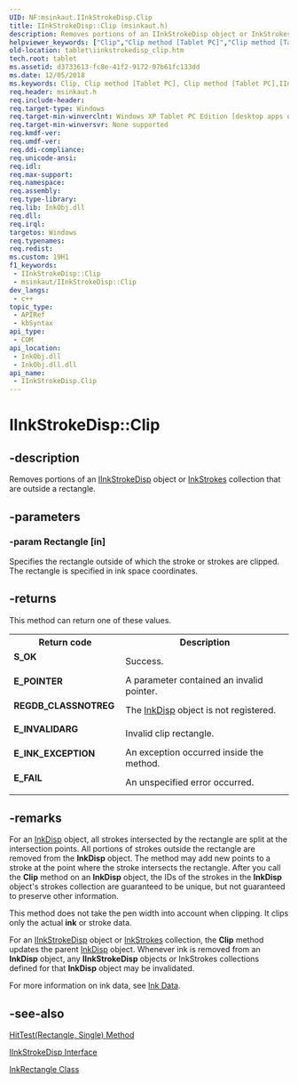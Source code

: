 ```yaml
---
UID: NF:msinkaut.IInkStrokeDisp.Clip
title: IInkStrokeDisp::Clip (msinkaut.h)
description: Removes portions of an IInkStrokeDisp object or InkStrokes collection that are outside a rectangle.
helpviewer_keywords: ["Clip","Clip method [Tablet PC]","Clip method [Tablet PC]","IInkStrokeDisp interface","IInkStrokeDisp interface [Tablet PC]","Clip method","IInkStrokeDisp.Clip","IInkStrokeDisp::Clip","d3733613-fc8e-41f2-9172-07b61fc133dd","msinkaut/IInkStrokeDisp::Clip","tablet.iinkstrokedisp_clip"]
old-location: tablet\iinkstrokedisp_clip.htm
tech.root: tablet
ms.assetid: d3733613-fc8e-41f2-9172-07b61fc133dd
ms.date: 12/05/2018
ms.keywords: Clip, Clip method [Tablet PC], Clip method [Tablet PC],IInkStrokeDisp interface, IInkStrokeDisp interface [Tablet PC],Clip method, IInkStrokeDisp.Clip, IInkStrokeDisp::Clip, d3733613-fc8e-41f2-9172-07b61fc133dd, msinkaut/IInkStrokeDisp::Clip, tablet.iinkstrokedisp_clip
req.header: msinkaut.h
req.include-header: 
req.target-type: Windows
req.target-min-winverclnt: Windows XP Tablet PC Edition [desktop apps only]
req.target-min-winversvr: None supported
req.kmdf-ver: 
req.umdf-ver: 
req.ddi-compliance: 
req.unicode-ansi: 
req.idl: 
req.max-support: 
req.namespace: 
req.assembly: 
req.type-library: 
req.lib: InkObj.dll
req.dll: 
req.irql: 
targetos: Windows
req.typenames: 
req.redist: 
ms.custom: 19H1
f1_keywords:
 - IInkStrokeDisp::Clip
 - msinkaut/IInkStrokeDisp::Clip
dev_langs:
 - c++
topic_type:
 - APIRef
 - kbSyntax
api_type:
 - COM
api_location:
 - InkObj.dll
 - InkObj.dll.dll
api_name:
 - IInkStrokeDisp.Clip
---
```


# IInkStrokeDisp::Clip


## -description

Removes portions of an <a href="https://docs.microsoft.com/windows/desktop/api/msinkaut/nn-msinkaut-iinkstrokedisp">IInkStrokeDisp</a> object or <a href="https://docs.microsoft.com/previous-versions/windows/desktop/legacy/ms703293(v=vs.85)">InkStrokes</a> collection that are outside a rectangle.

## -parameters

### -param Rectangle [in]

Specifies the rectangle outside of which the stroke or strokes are clipped. The rectangle is specified in ink space coordinates.

## -returns

This method can return one of these values.

<table>
<tr>
<th>Return code</th>
<th>Description</th>
</tr>
<tr>
<td width="40%">
<dl>
<dt><b>S_OK</b></dt>
</dl>
</td>
<td width="60%">
Success.

</td>
</tr>
<tr>
<td width="40%">
<dl>
<dt><b>E_POINTER</b></dt>
</dl>
</td>
<td width="60%">
A parameter contained an invalid pointer.

</td>
</tr>
<tr>
<td width="40%">
<dl>
<dt><b>REGDB_CLASSNOTREG</b></dt>
</dl>
</td>
<td width="60%">
The <a href="https://docs.microsoft.com/windows/desktop/tablet/inkdisp-class">InkDisp</a> object is not registered.

</td>
</tr>
<tr>
<td width="40%">
<dl>
<dt><b>E_INVALIDARG</b></dt>
</dl>
</td>
<td width="60%">
Invalid clip rectangle.

</td>
</tr>
<tr>
<td width="40%">
<dl>
<dt><b>E_INK_EXCEPTION</b></dt>
</dl>
</td>
<td width="60%">
An exception occurred inside the method.

</td>
</tr>
<tr>
<td width="40%">
<dl>
<dt><b>E_FAIL</b></dt>
</dl>
</td>
<td width="60%">
An unspecified error occurred.

</td>
</tr>
</table>

## -remarks

For an <a href="https://docs.microsoft.com/windows/desktop/tablet/inkdisp-class">InkDisp</a> object, all strokes intersected by the rectangle are split at the intersection points. All portions of strokes outside the rectangle are removed from the <b>InkDisp</b> object. The method may add new points to a stroke at the point where the stroke intersects the rectangle. After you call the <b>Clip</b> method on an <b>InkDisp</b> object, the IDs of the strokes in the <b>InkDisp</b> object's strokes collection are guaranteed to be unique, but not guaranteed to preserve other information.

This method does not take the pen width into account when clipping. It clips only the actual <b>ink</b> or stroke data.

For an <a href="https://docs.microsoft.com/windows/desktop/api/msinkaut/nn-msinkaut-iinkstrokedisp">IInkStrokeDisp</a> object or <a href="https://docs.microsoft.com/previous-versions/windows/desktop/legacy/ms703293(v=vs.85)">InkStrokes</a> collection, the <b>Clip</b> method updates the parent <a href="https://docs.microsoft.com/windows/desktop/tablet/inkdisp-class">InkDisp</a> object. Whenever ink is removed from an <b>InkDisp</b> object, any <b>IInkStrokeDisp</b> objects or InkStrokes collections defined for that <b>InkDisp</b> object may be invalidated.

For more information on ink data, see <a href="https://docs.microsoft.com/windows/desktop/tablet/ink-data">Ink Data</a>.

## -see-also

<a href="https://docs.microsoft.com/windows/desktop/api/msinkaut/nf-msinkaut-iinkdisp-hittestwithrectangle">HitTest(Rectangle, Single) Method</a>



<a href="https://docs.microsoft.com/windows/desktop/api/msinkaut/nn-msinkaut-iinkstrokedisp">IInkStrokeDisp Interface</a>



<a href="https://docs.microsoft.com/windows/desktop/tablet/inkrectangle-class">InkRectangle Class</a>

